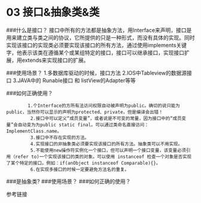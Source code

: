 # 03 接口&抽象类&类

###什么是接口？
    接口中所有的方法都是抽象方法，用Interface来声明，接口是用来建立类与类之间的协议，它所提供的只是一种形式，而没有具体的实现。同时实现该接口的实现类必须要实现该接口的所有方法，通过使用implements关键字，他表示该类在遵循某个或某组特定的接口，接口可以继承接口，实现接口扩展，用extends来实现接口的扩展。
    
###使用场景？
    1.多数据库驱动的时候，接口方法
    2.IOS中Tableview的数据源接口
    3.JAVA中的 Runable接口 和 listView的Adapter等等

###如何正确使用？
```
        1.个Interface的方所有法访问权限自动被声明为public。确切的说只能为public，当然你可以显示的声明为protected、private，但是编译会出错！
         2.接口中可以定义“成员变量”，或者说是不可变的常量，因为接口中的“成员变量”会自动变为为public static final。可以通过类命名直接访问：ImplementClass.name。
         3.接口中不存在实现的方法。
         4.实现接口的非抽象类必须要实现该接口的所有方法。抽象类可以不用实现。
         5.不能使用new操作符实例化一个接口，但可以声明一个接口变量，该变量必须引用（refer to)一个实现该接口的类的对象。可以使用 instanceof 检查一个对象是否实现了某个特定的接口。例如：if(anObject instanceof Comparable){}。
         6.在实现多接口的时候一定要避免方法名的重复。
```
###是抽象类?
###使用场景？
###如何正确的使用？





参考链接
[](http://blog.csdn.net/chenssy/article/details/12858267)

